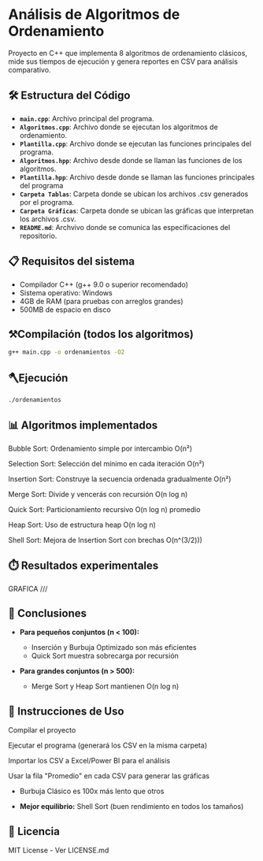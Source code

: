 # Análisis de Algoritmos de Ordenamiento

Proyecto en C++ que implementa 8 algoritmos de ordenamiento clásicos, mide sus tiempos de ejecución y genera reportes en CSV para análisis comparativo.

## 🛠️ Estructura del Código
- **`main.cpp`**: Archivo principal del programa.
- **`Algoritmos.cpp`**:  Archivo donde se ejecutan los algoritmos de ordenamiento.
- **`Plantilla.cpp`**:  Archivo donde se ejecutan las funciones principales del programa.
- **`Algoritmos.hpp`**: Archivo desde donde se llaman las funciones de los algoritmos.
- **`Plantilla.hpp`**: Archivo desde donde se llaman las funciones principales del programa
- **`Carpeta Tablas`**: Carpeta donde se ubican los archivos .csv generados por el programa.  
- **`Carpeta Gráficas`**: Carpeta donde se ubican las gráficas que interpretan los archivos .csv.
- **`README.md`**: Archvivo donde se comunica las especificaciones del repositorio.

## 📋 Requisitos del sistema

- Compilador C++ (g++ 9.0 o superior recomendado)
- Sistema operativo: Windows
- 4GB de RAM (para pruebas con arreglos grandes)
- 500MB de espacio en disco

## ⚒️Compilación (todos los algoritmos)
```bash
g++ main.cpp -o ordenamientos -O2
```

## 🪓Ejecución
```bash
./ordenamientos
```

## 📊 Algoritmos implementados
Bubble Sort: Ordenamiento simple por intercambio O(n²)

Selection Sort: Selección del mínimo en cada iteración O(n²)

Insertion Sort: Construye la secuencia ordenada gradualmente O(n²)

Merge Sort: Divide y vencerás con recursión O(n log n)

Quick Sort: Particionamiento recursivo O(n log n) promedio

Heap Sort: Uso de estructura heap O(n log n)

Shell Sort: Mejora de Insertion Sort con brechas O(n^(3/2)))

## ⏱️ Resultados experimentales

GRAFICA ///

## 🎯 Conclusiones
- **Para pequeños conjuntos (n < 100):**
  - Inserción y Burbuja Optimizado son más eficientes
  - Quick Sort muestra sobrecarga por recursión

- **Para grandes conjuntos (n > 500):**
  - Merge Sort y Heap Sort mantienen O(n log n)
 
## 📌 Instrucciones de Uso
Compilar el proyecto

Ejecutar el programa (generará los CSV en la misma carpeta)

Importar los CSV a Excel/Power BI para el análisis

Usar la fila "Promedio" en cada CSV para generar las gráficas
  - Burbuja Clásico es 100x más lento que otros

- **Mejor equilibrio:** Shell Sort (buen rendimiento en todos los tamaños)

## 📄 Licencia
MIT License - Ver LICENSE.md
